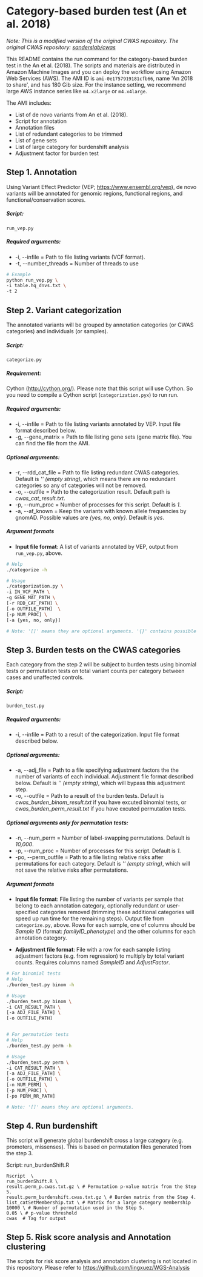 # Category-based burden test (An et al. 2018)

*Note: This is a modified version of the original CWAS repository.*
*The original CWAS repository: [sanderslab/cwas](https://github.com/sanderslab/cwas)*

This README contains the run command for the category-based burden test in the An et al. (2018). The scripts and materials are distributed in Amazon Machine Images and you can deploy the workflow using Amazon Web Services (AWS). The AMI ID is `ami-0e1757919181cfb66`, name 'An 2018 to share', and has 180 Gib size. For the instance setting, we recommend large AWS instance series like `m4.x2large` or `m4.x4large`.

The AMI includes:

- List of de novo variants from An et al. (2018). 
- Script for annotation
- Annotation files
- List of redundant categories to be trimmed
- List of gene sets 
- List of large category for burdenshift analysis
- Adjustment factor for burden test 


## Step 1. Annotation

Using Variant Effect Predictor (VEP; https://www.ensembl.org/vep), de novo variants will be annotated for genomic regions, functional regions, and functional/conservation scores.

##### Script: 
`run_vep.py`

##### Required arguments:

- -i, --infile = Path to file listing variants (VCF format).
- -t, --number_threads = Number of threads to use

```bash
# Example
python run_vep.py \
-i table.hq_dnvs.txt \
-t 2
```

## Step 2. Variant categorization

The annotated variants will be grouped by annotation categories (or CWAS categories) and individuals (or samples). 

##### Script: 
`categorize.py`

##### Requirement: 
Cython (http://cython.org/). Please note that this script will use Cython. So you need to compile a Cython script (`categorization.pyx`) to run run.

##### Required arguments:

- -i, --infile = Path to file listing variants annotated by VEP. Input file format described below.
- -g, --gene_matrix = Path to file listing gene sets (gene matrix file). You can find the file from the AMI.

##### Optional arguments:

- -r, --rdd_cat_file = Path to file listing redundant CWAS categories. Default is *'' (empty string)*, which means there are no redundant categories so any of categories will not be removed.
- -o, --outfile = Path to the categorization result. Default path is *cwas_cat_result.txt*.
- -p, --num_proc = Number of processes for this script. Default is *1*.
- -a, --af_known = Keep the variants with known allele frequencies by gnomAD. Possible values are *{yes, no, only}*. Default is *yes*.

##### Argument formats
 - **Input file format**:
A list of variants annotated by VEP, output from `run_vep.py`, above.

```bash
# Help
./categorize -h

# Usage
./categorization.py \
-i IN_VCF_PATH \
-g GENE_MAT_PATH \
[-r RDD_CAT_PATH] \
[-o OUTFILE_PATH]  \
[-p NUM_PROC] \
[-a {yes, no, only}]

# Note: '[]' means they are optional arguments. '{}' contains possible values for the argument. 
```

## Step 3. Burden tests on the CWAS categories

Each category from the step 2 will be subject to burden tests using binomial tests or permutation tests on total variant counts per category between cases and unaffected controls. 

##### Script: 
`burden_test.py`

##### Required arguments:

- -i, --infile = Path to a result of the categorization. Input file format described below.

##### Optional arguments:

- -a, --adj_file = Path to a file specifying adjustment factors the the number of variants of each individual. Adjustment file format described below. Default is *'' (empty string)*, which will bypass this adjustment step.
- -o, --outfile = Path to a result of the burden tests. Default is *cwas_burden_binom_result.txt* if you have excuted binomial tests, or *cwas_burden_perm_result.txt* if you have excuted permutation tests.

##### Optional arguments *only for permutation tests*:

- -n, --num_perm = Number of label-swapping permutations. Default is *10,000*.
- -p, --num_proc = Number of processes for this script. Default is *1*.
- -po, --perm_outfile = Path to a file listing relative risks after permutations for each category. Default is *'' (empty string)*, which will not save the relative risks after permutations.

##### Argument formats

- **Input file format**: File listing the number of variants per sample that belong to each annotation category, optionally redundant or user-specified categories removed (trimming these additional categories will speed up run time for the remaining steps). Output file from `categorize.py`, above. Rows for each sample, one of columns should be *Sample ID* (format: *familyID_phenotype*) and the other columns for each annotation category.

- **Adjustment file format**: File with a row for each sample listing adjustment factors (e.g. from regression) to multiply by total variant counts. Requires columns named *SampleID* and *AdjustFactor*.

```bash
# For binomial tests
# Help
./burden_test.py binom -h

# Usage
./burden_test.py binom \
-i CAT_RESULT_PATH \
[-a ADJ_FILE_PATH] \
[-o OUTFILE_PATH]


# For permutation tests
# Help
./burden_test.py perm -h

# Usage
./burden_test.py perm \
-i CAT_RESULT_PATH \
[-a ADJ_FILE_PATH] \
[-o OUTFILE_PATH] \
[-n NUM_PERM] \
[-p NUM_PROC] \
[-po PERM_RR_PATH]

# Note: '[]' means they are optional arguments.
```

## Step 4. Run burdenshift

This script will generate global burdenshift cross a large category (e.g. promoters, missenses). This is based on permutation files generated from the step 3. 

Script: run_burdenShift.R

```
Rscript  \
run_burdenShift.R \
result.perm_p.cwas.txt.gz \ # Permutation p-value matrix from the Step 5.
result.perm_burdenshift.cwas.txt.gz \ # Burden matrix from the Step 4.
list_catSetMembership.txt \ # Matrix for a large category membership
10000 \ # Number of permutation used in the Step 5.
0.05 \ # p-value threshold
cwas  # Tag for output
```

## Step 5. Risk score analysis and Annotation clustering 

The scripts for risk score analysis and annotation clustering is not located in this repository. Please refer to https://github.com/lingxuez/WGS-Analysis

